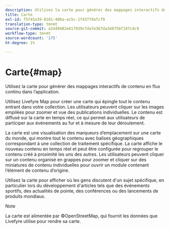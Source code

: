 ```yaml
---
description: Utilisez la carte pour générer des mappages interactifs de contenu en flux continu dans l’application.
title: Carte
exl-id: f5f45a39-0181-406a-ac5c-1f4377dafcf9
translation-type: tm+mt
source-git-commit: a2449482e617939cfda7e367da34875bf187c4c9
workflow-type: tm+mt
source-wordcount: '175'
ht-degree: 1%

---
```


# Carte{#map}

Utilisez la carte pour générer des mappages interactifs de contenu en flux continu dans l’application.

Utilisez Livefyre Map pour créer une carte qui épingle tout le contenu entrant dans votre collection. Les utilisateurs peuvent cliquer sur les images empilées pour zoomer et vue des publications individuelles. Le contenu est diffusé sur la carte en temps réel, ce qui permet aux utilisateurs de participer aux événements au fur et à mesure de leur déroulement.

La carte est une visualisation des marqueurs d’emplacement sur une carte du monde, qui montre tout le contenu avec balises géographiques correspondant à une collection de traitement spécifique. La carte affiche le nouveau contenu en temps réel et peut être configurée pour regrouper le contenu créé à proximité les uns des autres. Les utilisateurs peuvent cliquer sur un contenu organisé en grappes pour zoomer et cliquer sur des miniatures de contenu individuelles pour ouvrir un module contenant l’élément de contenu d’origine.

Utilisez la carte pour afficher où les gens discutent d&#39;un sujet spécifique, en particulier lors du développement d&#39;articles tels que des événements sportifs, des actualités de pointe, des conférences ou des lancements de produits mondiaux.

>[!NOTE]
>
>La carte est alimentée par ©OpenStreetMap, qui fournit les données que Livefyre utilise pour rendre sa carte.
